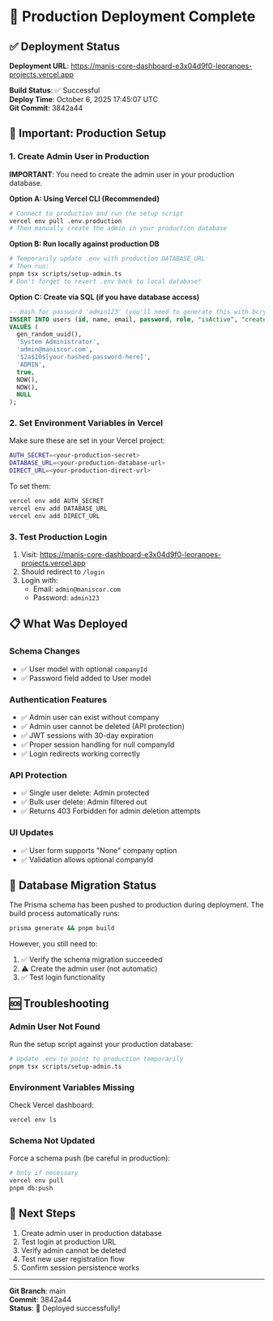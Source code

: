 # 🚀 Production Deployment Complete

## ✅ Deployment Status

**Deployment URL**: https://manis-core-dashboard-e3x04d9f0-leoranoes-projects.vercel.app

**Build Status**: ✅ Successful  
**Deploy Time**: October 6, 2025 17:45:07 UTC  
**Git Commit**: 3842a44

## 🔐 Important: Production Setup

### 1. Create Admin User in Production

**IMPORTANT**: You need to create the admin user in your production database. 

**Option A: Using Vercel CLI (Recommended)**
```bash
# Connect to production and run the setup script
vercel env pull .env.production
# Then manually create the admin in your production database
```

**Option B: Run locally against production DB**
```bash
# Temporarily update .env with production DATABASE_URL
# Then run:
pnpm tsx scripts/setup-admin.ts
# Don't forget to revert .env back to local database!
```

**Option C: Create via SQL (if you have database access)**
```sql
-- Hash for password 'admin123' (you'll need to generate this with bcryptjs)
INSERT INTO users (id, name, email, password, role, "isActive", "createdAt", "updatedAt", "companyId")
VALUES (
  gen_random_uuid(),
  'System Administrator',
  'admin@maniscor.com',
  '$2a$10$[your-hashed-password-here]',
  'ADMIN',
  true,
  NOW(),
  NOW(),
  NULL
);
```

### 2. Set Environment Variables in Vercel

Make sure these are set in your Vercel project:

```bash
AUTH_SECRET=<your-production-secret>
DATABASE_URL=<your-production-database-url>
DIRECT_URL=<your-production-direct-url>
```

To set them:
```bash
vercel env add AUTH_SECRET
vercel env add DATABASE_URL
vercel env add DIRECT_URL
```

### 3. Test Production Login

1. Visit: https://manis-core-dashboard-e3x04d9f0-leoranoes-projects.vercel.app
2. Should redirect to `/login`
3. Login with:
   - Email: `admin@maniscor.com`
   - Password: `admin123`

## 📋 What Was Deployed

### Schema Changes
- ✅ User model with optional `companyId`
- ✅ Password field added to User model

### Authentication Features
- ✅ Admin user can exist without company
- ✅ Admin user cannot be deleted (API protection)
- ✅ JWT sessions with 30-day expiration
- ✅ Proper session handling for null companyId
- ✅ Login redirects working correctly

### API Protection
- ✅ Single user delete: Admin protected
- ✅ Bulk user delete: Admin filtered out
- ✅ Returns 403 Forbidden for admin deletion attempts

### UI Updates
- ✅ User form supports "None" company option
- ✅ Validation allows optional companyId

## 🔄 Database Migration Status

The Prisma schema has been pushed to production during deployment. The build process automatically runs:
```bash
prisma generate && pnpm build
```

However, you still need to:
1. ✅ Verify the schema migration succeeded
2. ⚠️ Create the admin user (not automatic)
3. ✅ Test login functionality

## 🆘 Troubleshooting

### Admin User Not Found
Run the setup script against your production database:
```bash
# Update .env to point to production temporarily
pnpm tsx scripts/setup-admin.ts
```

### Environment Variables Missing
Check Vercel dashboard:
```bash
vercel env ls
```

### Schema Not Updated
Force a schema push (be careful in production):
```bash
# Only if necessary
vercel env pull
pnpm db:push
```

## 📝 Next Steps

1. Create admin user in production database
2. Test login at production URL
3. Verify admin cannot be deleted
4. Test new user registration flow
5. Confirm session persistence works

---

**Git Branch**: main  
**Commit**: 3842a44  
**Status**: 🎉 Deployed successfully!
